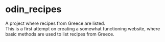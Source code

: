 # odin_recipes
A project where recipes from Greece are listed.  
This is a first attempt on creating a somewhat functioning website, where basic methods are used to list recipes from Greece.